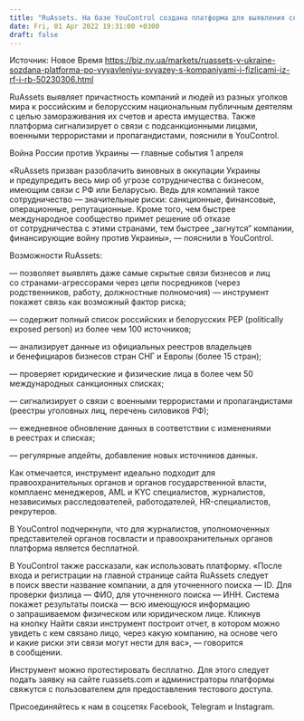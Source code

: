 ```yaml
---
title: "RuAssets. На базе YouControl cоздана платформа для выявления скрытых российских и белорусских активов"
date: Fri, 01 Apr 2022 19:31:00 +0300
draft: false
---
```

Источник: Новое Время https://biz.nv.ua/markets/ruassets-v-ukraine-sozdana-platforma-po-vyyavleniyu-svyazey-s-kompaniyami-i-fizlicami-iz-rf-i-rb-50230306.html


RuAssets выявляет причастность компаний и людей из разных уголков мира к российским и белорусским национальным публичным деятелям с целью замораживания их счетов и ареста имущества. Также платформа сигнализирует о связи с подсанкционными лицами, военными террористами и пропагандистами, пояснили в YouControl.

 Война России против Украины — главные события 1 апреля

 «RuAssets призван разоблачить виновных в оккупации Украины и предупредить весь мир об угрозе сотрудничества с бизнесом, имеющим связи с РФ или Беларусью. Ведь для компаний такое сотрудничество — значительные риски: санкционные, финансовые, операционные, репутационные. Кроме того, чем быстрее международное сообщество примет решение об отказе от сотрудничества с этими странами, тем быстрее „загнутся“ компании, финансирующие войну против Украины», — пояснили в YouControl.

 Возможности RuAssets:

 — позволяет выявлять даже самые скрытые связи бизнесов и лиц со странами-агрессорами через цепи посредников (через родственников, работу, должностные полномочия) — инструмент покажет связь как возможный фактор риска;

 — содержит полный список российских и белорусских PEP (politically exposed person) из более чем 100 источников;

 — анализирует данные из официальных реестров владельцев и бенефициаров бизнесов стран СНГ и Европы (более 15 стран);

 — проверяет юридические и физические лица в более чем 50 международных санкционных списках;

 — сигнализирует о связи с военными террористами и пропагандистами (реестры уголовных лиц, перечень силовиков РФ);

 — ежедневное обновление данных в соответствии с изменениями в реестрах и списках;

 — регулярные апдейты, добавление новых источников данных.

 Как отмечается, инструмент идеально подходит для правоохранительных органов и органов государственной власти, комплаенс менеджеров, AML и KYC специалистов, журналистов, независимых расследователей, работодателей, HR-специалистов, рекрутеров.

 В YouControl подчеркнули, что для журналистов, уполномоченных представителей органов госвласти и правоохранительных органов платформа является бесплатной.

 В YouControl также рассказали, как использовать платформу. «После входа и регистрации на главной странице сайта RuAssets следует в поиск ввести название компании, а для уточненного поиска — ID. Для проверки физлица — ФИО, для уточненного поиска — ИНН. Система покажет результаты поиска — всю имеющуюся информацию о запрашиваемом физическом или юридическом лице. Кликнув на кнопку Найти связи инструмент построит отчет, в котором можно увидеть с кем связано лицо, через какую компанию, на основе чего и какие риски эти связи могут нести для вас», — говорится в сообщении.

Инструмент можно протестировать бесплатно. Для этого следует подать заявку на сайте ruassets.com и администраторы платформы свяжутся с пользователем для предоставления тестового доступа.

Присоединяйтесь к нам в соцсетях Facebook, Telegram и Instagram.
